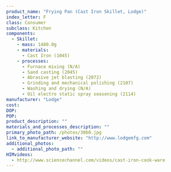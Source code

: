 ```yaml
---
product_name: "Frying Pan (Cast Iron Skillet, Lodge)"
index_letter: F
class: Consumer
subclass: Kitchen
components:
  - Skillet:
    - mass: 1480.0g
    - materials:
      - Cast Iron (1045)
    - processes:
      - Furnace mixing (N/A)
      - Sand casting (2045)
      - Abrasive jet blasting (2072)
      - Grinding and mechanical polishing (2107)
      - Washing and drying (N/A)
      - Oil electro static spray seasoning (2114)
manufacturer: "Lodge"
cost: 
DOP: 
POP: 
product_description: ""
materials_and_processes_description: ""
primary_photo_path: /photos/3060.jpg
link_to_manufacturer_website: "http://www.lodgemfg.com"
additional_photos:
  - additional_photo_path: ""
HIMvideos:
  - http://www.sciencechannel.com/videos/cast-iron-cook-ware
---
```

